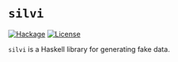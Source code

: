# `silvi`

[![Hackage][hackage-badge]][hackage-link]
[![License][license-badge]][license-link]

`silvi` is a Haskell library for generating fake data.

[hackage-badge]:
    https://img.shields.io/hackage/v/silvi.svg?label=Hackage
[hackage-link]:
    https://hackage.haskell.org/package/silvi
[license-badge]:
    https://img.shields.io/badge/License-BSD3-blue.svg
[license-link]:
    https://spdx.org/licenses/BSD3.html
